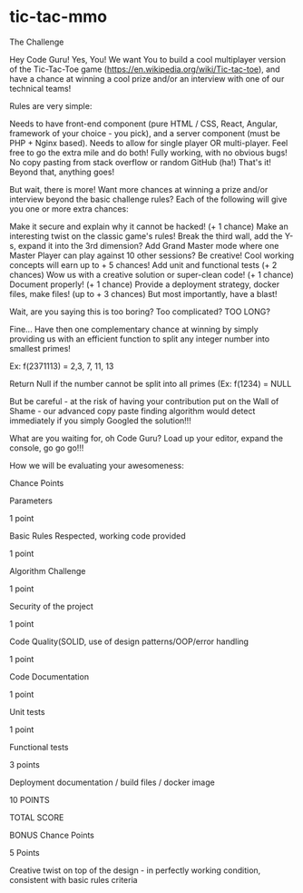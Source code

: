 # tic-tac-mmo

The Challenge

Hey Code Guru! Yes, You! We want You to build a cool multiplayer version of the Tic-Tac-Toe game (https://en.wikipedia.org/wiki/Tic-tac-toe), and have a chance at winning a cool prize and/or an interview with one of our technical teams!

Rules are very simple:

Needs to have front-end component (pure HTML / CSS, React, Angular, framework of your choice - you pick), and a server component (must be PHP + Nginx based). 
Needs to allow for single player OR multi-player. Feel free to go the extra mile and do both! 
Fully working, with no obvious bugs!
No copy pasting from stack overflow or random GitHub (ha!)
That's it! Beyond that, anything goes!

But wait, there is more! Want more chances at winning a prize and/or interview beyond the basic challenge rules? Each of the following will give you one or more extra chances:

Make it secure and explain why it cannot be hacked! (+ 1 chance)
Make an interesting twist on the classic game's rules! 
Break the third wall, add the Y-s, expand it into the 3rd dimension?
Add Grand Master mode where one Master Player can play against 10 other sessions?
Be creative! Cool working concepts will earn up to + 5 chances!
Add unit and functional tests (+ 2 chances)
Wow us with a creative solution or super-clean code! (+ 1 chance)
Document properly! (+ 1 chance)
Provide a deployment strategy, docker files, make files! (up to + 3 chances)
But most importantly, have a blast!

Wait, are you saying this is too boring? Too complicated? TOO LONG?

Fine... Have then one complementary chance at winning by simply providing us with an efficient function to split any integer number into smallest primes!

Ex:  f(2371113) = 2,3, 7, 11, 13

Return Null if the number cannot be split into all primes (Ex: f(1234) = NULL

 But be careful - at the risk of having your contribution put on the Wall of Shame - our advanced copy paste finding algorithm would detect immediately if you simply Googled the solution!!!

 What are you waiting for, oh Code Guru? Load up your editor, expand the console, go go go!!!


How we will be evaluating your awesomeness:

 

Chance Points

Parameters

1 point

Basic Rules Respected, working code provided

1 point

Algorithm Challenge

1 point

Security of the project

1 point

Code Quality(SOLID, use of design patterns/OOP/error handling

1 point

Code Documentation

1 point

Unit tests

1 point

Functional tests

3 points

Deployment documentation / build files / docker image

10 POINTS

TOTAL SCORE

BONUS Chance Points

5 Points

Creative twist on top of the design - in perfectly working condition, consistent with basic rules criteria
